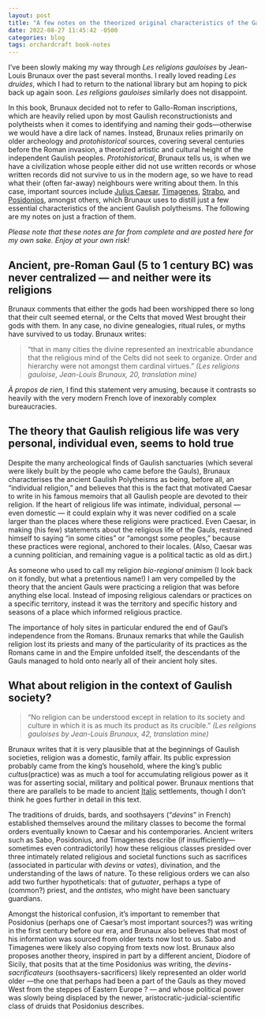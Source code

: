 ```yaml
---
layout: post
title: "A few notes on the theorized original characteristics of the Gaulish religion(s)"
date: 2022-08-27 11:45:42 -0500
categories: blog 
tags: orchardcraft book-notes
---
```

I’ve been slowly making my way through _Les religions gauloises_ by Jean-Louis Brunaux over the past several months. I really loved reading _Les druides_, which I had to return to the national library but am hoping to pick back up again soon. _Les religions gauloises_ similarly does not disappoint. 

In this book, Brunaux decided not to refer to Gallo-Roman inscriptions, which are heavily relied upon by most Gaulish reconstructionists and polytheists when it comes to identifying and naming their gods—otherwise we would have a dire lack of names. Instead, Brunaux relies primarily on older archeology and _protohistorical_ sources, covering several centuries before the Roman invasion, a theorized artistic and cultural height of the independent Gaulish peoples. _Protohistorical_, Brunaux tells us, is when we have a civilization whose people either did not use written records or whose written records did not survive to us in the modern age, so we have to read what their (often far-away) neighbours were writing about them. In this case, important sources include [Julius Caesar](https://en.wikipedia.org/wiki/Commentarii_de_Bello_Gallico), [Timagenes](https://en.wikipedia.org/wiki/Timagenes), [Strabo](https://en.wikipedia.org/wiki/Strabo), and [Posidonios](https://en.wikipedia.org/wiki/Posidonius), amongst others, which Brunaux uses to distill just a few essential characteristics of the ancient Gaulish polytheisms. The following are my notes on just a fraction of them.

_Please note that these notes are far from complete and are posted here for my own sake. Enjoy at your own risk!_

## **Ancient, pre-Roman Gaul (5 to 1 century BC) was never centralized — and neither were its religions**

Brunaux comments that either the gods had been worshipped there so long that their cult seemed eternal, or the Celts that moved West brought their gods with them. In any case, no divine genealogies, ritual rules, or myths have survived to us today. Brunaux writes: 

> “that in many cities the divine represented an inextricable abundance that the religious mind of the Celts did not seek to organize. Order and hierarchy were not amongst them cardinal virtues.” _(Les religions gauloise, Jean-Louis Brunaux, 20, translation mine)_

_À propos de rien,_ I find this statement very amusing, because it contrasts so heavily with the very modern French love of inexorably complex bureaucracies.

## **The theory that Gaulish religious life was very personal, individual even, seems to hold true**

Despite the many archeological finds of Gaulish sanctuaries (which several were likely built by the people who came before the Gauls), Brunaux characterises the ancient Gaulish Polytheisms as being, before all, an “individual religion,” and believes that this is the fact that motivated Caesar to write in his famous memoirs that all Gaulish people are devoted to their religion. If the heart of religious life was intimate, individual, personal — even domestic — it could explain why it was never codified on a scale larger than the places where these religions were practiced. Even Caesar, in making (his few) statements about the religious life of the Gauls, restrained himself to saying “in some cities” or “amongst some peoples,” because these practices were regional, anchored to their locales. (Also, Caesar was a cunning politician, and remaining vague is a political tactic as old as dirt.)

As someone who used to call my religion _bio-regional animism_ (I look back on it fondly, but what a pretentious name!) I am very compelled by the theory that the ancient Gauls were practicing a religion that was before anything else local. Instead of imposing religious calendars or practices on a specific territory, instead it was the territory and specific history and seasons of a place which informed religious practice. 

The importance of holy sites in particular endured the end of Gaul’s independence from the Romans. Brunaux remarks that while the Gaulish religion lost its priests and many of the particularity of its practices as the Romans came in and the Empire unfolded itself, the descendants of the Gauls managed to hold onto nearly all of their ancient holy sites.

## **What about religion in the context of Gaulish society?**

> “No religion can be understood except in relation to its society and culture in which it is as much its product as its crucible.” _(Les religions gauloises by Jean-Louis Brunaux, 42, translation mine)_

Brunaux writes that it is very plausible that at the beginnings of Gaulish societies, religion was a domestic, family affair. Its public expression probably came from the king’s household, where the king’s public _cultus_(practice) was as much a tool for accumulating religious power as it was for asserting social, military and political power. Brunaux mentions that there are parallels to be made to ancient [Italic](https://en.wikipedia.org/wiki/Italic_peoples) settlements, though I don’t think he goes further in detail in this text.

The traditions of druids, bards, and soothsayers (“_devins_” in French) established themselves around the military classes to become the formal orders eventually known to Caesar and his contemporaries. Ancient writers such as Sabo, Posidonius, and Timagenes describe (if insufficiently—sometimes even contradictorily) how these religious classes presided over three intimately related religious and societal functions such as sacrifices (associated in particular with _devins_ or _vates_), divination, and the understanding of the laws of nature. To these religious orders we can also add two further hypotheticals: that of _gutuater_, perhaps a type of (common?) priest, and the _antistes,_ who might have been sanctuary guardians.

Amongst the historical confusion, it’s important to remember that Posidonius (perhaps one of Caesar’s most important sources?) was writing in the first century before our era, and Brunaux also believes that most of his information was sourced from older texts now lost to us. Sabo and Timagenes were likely also copying from texts now lost. Brunaux also proposes another theory, inspired in part by a different ancient, Diodore of Sicily, that posits that at the time Posidonius was writing, the _devins-sacrificateurs_ (soothsayers-sacrificers) likely represented an older world older —the one that perhaps had been a part of the Gauls as they moved West from the steppes of Eastern Europe ? — and whose political power was slowly being displaced by the newer, aristocratic-judicial-scientific class of druids that Posidonius describes.